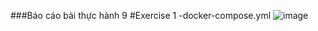 ###Báo cáo bài thực hành 9
#Exercise 1
-docker-compose.yml
![image](https://github.com/user-attachments/assets/8ea7f36d-55e3-40a7-9440-d504c27f3536)


